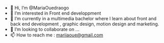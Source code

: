 - 👋 Hi, I’m @MariaOuedraogo
- 👀 I’m interested in Front end developpment
- 🌱 I’m currently in a multimedia bachelor where I learn about front and back end development , graphic design, motion design and marketing.
- 💞️ I’m looking to collaborate on ...
- 📫 How to reach me : mariiaoue@gmail.com

